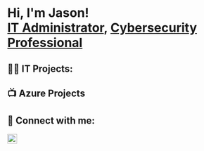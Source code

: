 <h1>Hi, I'm Jason! <br/><a href="https://github.com/jasondusak">IT Administrator</a>, <a href="https://www.linkedin.com/in/jasondusak/">Cybersecurity Professional</a>

<h2>👨‍💻 IT Projects:</h2>



<h2>📺 Azure Projects</h2>


<h2> 🤳 Connect with me:</h2>

[<img align="left" alt="JasonDusak | LinkedIn" width="22px" src="https://cdn.jsdelivr.net/npm/simple-icons@v3/icons/linkedin.svg" />][linkedin]


[linkedin]: https://linkedin.com/in/jasondusak

<!--
**jasondusak/jasondusak** is a ✨ _special_ ✨ repository because its `README.md` (this file) appears on your GitHub profile.

Here are some ideas to get you started:

- 🔭 I’m currently working on ...
- 🌱 I’m currently learning ...
- 👯 I’m looking to collaborate on ...
- 🤔 I’m looking for help with ...
- 💬 Ask me about ...
- 📫 How to reach me: ...
- 😄 Pronouns: ...
- ⚡ Fun fact: ...
-->
